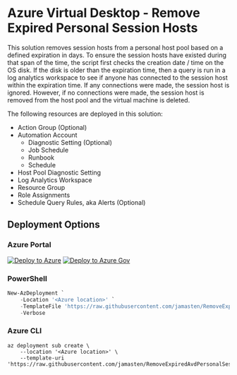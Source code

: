 # Azure Virtual Desktop - Remove Expired Personal Session Hosts

This solution removes session hosts from a personal host pool based on a defined expiration in days. To ensure the session hosts have existed during that span of the time, the script first checks the creation date / time on the OS disk.  If the disk is older than the expiration time, then a query is run in a log analytics workspace to see if anyone has connected to the session host within the expiration time. If any connections were made, the session host is ignored. However, if no connections were made, the session host is removed from the host pool and the virtual machine is deleted.

The following resources are deployed in this solution:

* Action Group (Optional)
* Automation Account
  * Diagnostic Setting (Optional)
  * Job Schedule
  * Runbook
  * Schedule
* Host Pool Diagnostic Setting
* Log Analytics Workspace
* Resource Group
* Role Assignments
* Schedule Query Rules, aka Alerts (Optional)

## Deployment Options

### Azure Portal

[![Deploy to Azure](https://aka.ms/deploytoazurebutton)](https://portal.azure.com/#blade/Microsoft_Azure_CreateUIDef/CustomDeploymentBlade/uri/https%3A%2F%2Fraw.githubusercontent.com%2Fjamasten%2FRemoveExpiredAvdPersonalSessionHosts%2Fmain%2Fsolution.json/uiFormDefinitionUri/https%3A%2F%2Fraw.githubusercontent.com%2Fjamasten%2FRemoveExpiredAvdPersonalSessionHosts%2Fmain%2FuiDefinition.json)
[![Deploy to Azure Gov](https://aka.ms/deploytoazuregovbutton)](https://portal.azure.us/#blade/Microsoft_Azure_CreateUIDef/CustomDeploymentBlade/uri/https%3A%2F%2Fraw.githubusercontent.com%2Fjamasten%2FRemoveExpiredAvdPersonalSessionHosts%2Fmain%2Fsolution.json/uiFormDefinitionUri/https%3A%2F%2Fraw.githubusercontent.com%2Fjamasten%2FRemoveExpiredAvdPersonalSessionHosts%2Fmain%2FuiDefinition.json)

### PowerShell

````powershell
New-AzDeployment `
    -Location '<Azure location>' `
    -TemplateFile 'https://raw.githubusercontent.com/jamasten/RemoveExpiredAvdPersonalSessionHosts/main/solution.json' `
    -Verbose
````

### Azure CLI

````cli
az deployment sub create \
    --location '<Azure location>' \
    --template-uri 'https://raw.githubusercontent.com/jamasten/RemoveExpiredAvdPersonalSessionHosts/main/solution.json'
````
